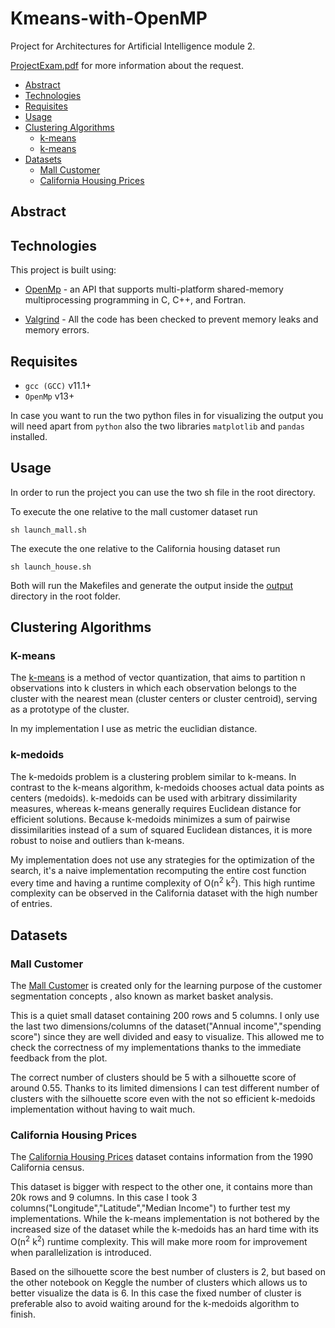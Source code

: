 # Kmeans-with-OpenMP

Project for Architectures for Artificial Intelligence module 2.

[ProjectExam.pdf](ProjectExam.pdf) for more information about the request.

- [Abstract](#abstract)
- [Technologies](#tech)
- [Requisites](#requisites)
- [Usage](#usage)
- [Clustering Algorithms](#clustering-algorithms)
  - [k-means](#k-means)
  - [k-means](#k-medoids)
- [Datasets](#datasets)
  - [Mall Customer](#mall-customer)
  - [California Housing Prices](#california-housing-prices)

## Abstract


## Technologies

This project is built using:

- [OpenMp](https://www.openmp.org/) - an API that supports multi-platform shared-memory multiprocessing programming in C, C++, and Fortran.

- [Valgrind](https://valgrind.org/) - All the code has been checked to prevent memory leaks and memory errors.

## Requisites

- `gcc (GCC)` v11.1+
- `OpenMp` v13+

In case you want to run the two python files in for visualizing the output you will need apart from `python` also the two libraries `matplotlib` and `pandas` installed.

## Usage

In order to run the project you can use the two sh file in the root directory.

To execute the one relative to the mall customer dataset run 

```
sh launch_mall.sh
```

The execute the one relative to the California housing dataset run 

```
sh launch_house.sh
```

Both will run the Makefiles and generate the output inside the [output](output/) directory in the root folder.

## Clustering Algorithms

### K-means

The [k-means](https://en.wikipedia.org/wiki/K-means_clustering)  is a method of vector quantization, that aims to partition n observations into k clusters in which each observation belongs to the cluster with the nearest mean (cluster centers or cluster centroid), serving as a prototype of the cluster.

In my implementation I use as metric the euclidian distance.

### k-medoids

The k-medoids problem is a clustering problem similar to k-means. In contrast to the k-means algorithm, k-medoids chooses actual data points as centers (medoids). k-medoids can be used with arbitrary dissimilarity measures, whereas k-means generally requires Euclidean distance for efficient solutions. Because k-medoids minimizes a sum of pairwise dissimilarities instead of a sum of squared Euclidean distances, it is more robust to noise and outliers than k-means. 

My implementation does not use any strategies for the optimization of the search, it's a naive implementation recomputing the entire cost function every time and having a runtime complexity of O(n<sup>2</sup> k<sup>2</sup>). This high runtime complexity can be observed in the California dataset with the high number of entries.

## Datasets

### Mall Customer

The [Mall Customer](https://www.kaggle.com/vjchoudhary7/customer-segmentation-tutorial-in-python) is created only for the learning purpose of the customer segmentation concepts , also known as market basket analysis. 

This is a quiet small dataset containing 200 rows and 5 columns. I only use the last two dimensions/columns of the dataset("Annual income","spending score") since they are well divided and easy to visualize. This allowed me to check the correctness of my implementations thanks to the immediate feedback from the plot.

The correct number of clusters should be 5 with a silhouette score of around 0.55. Thanks to its limited dimensions I can test different number of clusters with the silhouette score even with the not so efficient k-medoids implementation without having to wait much.

### California Housing Prices

The [California Housing Prices](https://www.kaggle.com/camnugent/california-housing-prices) dataset contains information from the 1990 California census. 

This dataset is bigger with respect to the other one, it contains more than 20k rows and 9 columns. In this case I took 3 columns("Longitude","Latitude","Median Income") to further test my implementations. While the k-means implementation is not bothered by the increased size of the dataset while the k-medoids has an hard time with its O(n<sup>2</sup> k<sup>2</sup>) runtime complexity. This will make more room for improvement when parallelization is introduced.

Based on the silhouette score the best number of clusters is 2, but based on the other notebook on Keggle the number of clusters which allows us to better visualize the data is 6. In this case the fixed number of cluster is preferable also to avoid waiting around for the k-medoids algorithm to finish.